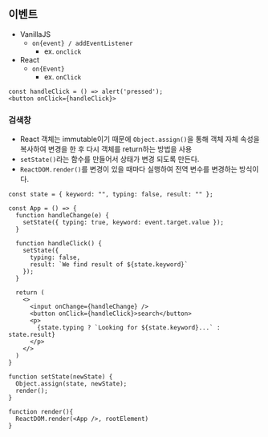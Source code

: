 ## 이벤트

- VanillaJS
  - `on{event} / addEventListener`
    - ex. `onclick`
- React
  - `on{Event}`
    - ex. `onClick`

```
const handleClick = () => alert('pressed');
<button onClick={handleClick}>
```

### 검색창

- React 객체는 immutable이기 때문에 `Object.assign()`을 통해 객체 자체 속성을 복사하여 변경을 한 후 다시 객체를 return하는 방법을 사용
- `setState()`라는 함수를 만들어서 상태가 변경 되도록 만든다.
- `ReactDOM.render()`를 변경이 있을 때마다 실행하여 전역 변수를 변경하는 방식이다.

```
const state = { keyword: "", typing: false, result: "" };

const App = () => {
  function handleChange(e) {
    setState({ typing: true, keyword: event.target.value });
  }

  function handleClick() {
    setState({
      typing: false,
      result: `We find result of ${state.keyword}`
    });
  }

  return (
    <>
      <input onChange={handleChange} />
      <button onClick={handleClick}>search</button>
      <p>
        {state.typing ? `Looking for ${state.keyword}...` : state.result}
      </p>
    </>
  )
}

function setState(newState) {
  Object.assign(state, newState);
  render();
}

function render(){
  ReactDOM.render(<App />, rootElement)
}
```

